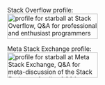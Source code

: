 Stack Overflow profile:  
<a href="https://stackoverflow.com/users/11107541/starball"><img src="https://stackoverflow.com/users/flair/11107541.png?theme=dark" width="208" height="58" alt="profile for starball at Stack Overflow, Q&amp;A for professional and enthusiast programmers" title="profile for starball at Stack Overflow, Q&amp;A for professional and enthusiast programmers"></a>

Meta Stack Exchange profile:  
<a href="https://meta.stackexchange.com/users/997587/starball"><img src="https://meta.stackexchange.com/users/flair/997587.png?theme=dark" width="208" height="58" alt="profile for starball at Meta Stack Exchange, Q&amp;A for meta-discussion of the Stack Exchange family of Q&amp;A websites" title="profile for starball at Meta Stack Exchange, Q&amp;A for meta-discussion of the Stack Exchange family of Q&amp;A websites"></a>
